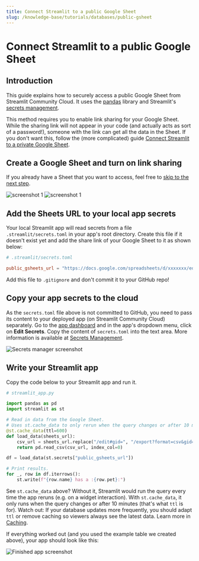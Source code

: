 ```yaml
---
title: Connect Streamlit to a public Google Sheet
slug: /knowledge-base/tutorials/databases/public-gsheet
---
```


# Connect Streamlit to a public Google Sheet

## Introduction

This guide explains how to securely access a public Google Sheet from Streamlit Community Cloud. It uses the [pandas](https://pandas.pydata.org/) library and Streamlit's [secrets management](/streamlit-community-cloud/get-started/deploy-an-app/connect-to-data-sources/secrets-management).

This method requires you to enable link sharing for your Google Sheet. While the sharing link will not appear in your code (and actually acts as sort of a password!), someone with the link can get all the data in the Sheet. If you don't want this, follow the (more complicated) guide [Connect Streamlit to a private Google Sheet](private-gsheet).

## Create a Google Sheet and turn on link sharing

<Note>

If you already have a Sheet that you want to access, feel free to [skip to the next
step](#add-the-sheets-url-to-your-local-app-secrets).

</Note>

<Flex>
<Image alt="screenshot 1" src="/images/databases/public-gsheet-1.png" />
<Image alt="screenshot 1" src="/images/databases/public-gsheet-2.png" />
</Flex>

## Add the Sheets URL to your local app secrets

Your local Streamlit app will read secrets from a file `.streamlit/secrets.toml` in your app's root directory. Create this file if it doesn't exist yet and add the share link of your Google Sheet to it as shown below:

```toml
# .streamlit/secrets.toml

public_gsheets_url = "https://docs.google.com/spreadsheets/d/xxxxxxx/edit#gid=0"
```

<Important>

Add this file to `.gitignore` and don't commit it to your GitHub repo!

</Important>

## Copy your app secrets to the cloud

As the `secrets.toml` file above is not committed to GitHub, you need to pass its content to your deployed app (on Streamlit Community Cloud) separately. Go to the [app dashboard](https://share.streamlit.io/) and in the app's dropdown menu, click on **Edit Secrets**. Copy the content of `secrets.toml` into the text area. More information is available at [Secrets Management](/streamlit-community-cloud/get-started/deploy-an-app/connect-to-data-sources/secrets-management).

![Secrets manager screenshot](/images/databases/edit-secrets.png)

## Write your Streamlit app

Copy the code below to your Streamlit app and run it.

```python
# streamlit_app.py

import pandas as pd
import streamlit as st

# Read in data from the Google Sheet.
# Uses st.cache_data to only rerun when the query changes or after 10 min.
@st.cache_data(ttl=600)
def load_data(sheets_url):
    csv_url = sheets_url.replace("/edit#gid=", "/export?format=csv&gid=")
    return pd.read_csv(csv_url, index_col=0)

df = load_data(st.secrets["public_gsheets_url"])

# Print results.
for _, row in df.iterrows():
    st.write(f"{row.name} has a :{row.pet}:")
```

See `st.cache_data` above? Without it, Streamlit would run the query every time the app reruns (e.g. on a widget interaction). With `st.cache_data`, it only runs when the query changes or after 10 minutes (that's what `ttl` is for). Watch out: If your database updates more frequently, you should adapt `ttl` or remove caching so viewers always see the latest data. Learn more in [Caching](/library/advanced-features/caching).

If everything worked out (and you used the example table we created above), your app should look like this:

![Finished app screenshot](/images/databases/streamlit-app.png)
